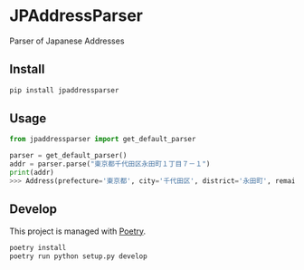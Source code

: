 # JPAddressParser
Parser of Japanese Addresses

## Install

```sh
pip install jpaddressparser
```

## Usage

```python
from jpaddressparser import get_default_parser

parser = get_default_parser()
addr = parser.parse("東京都千代田区永田町１丁目７－１")
print(addr)
>>> Address(prefecture='東京都', city='千代田区', district='永田町', remained_address='1丁目7-1')
```

## Develop

This project is managed with [Poetry](https://python-poetry.org/).

```sh
poetry install
poetry run python setup.py develop
```